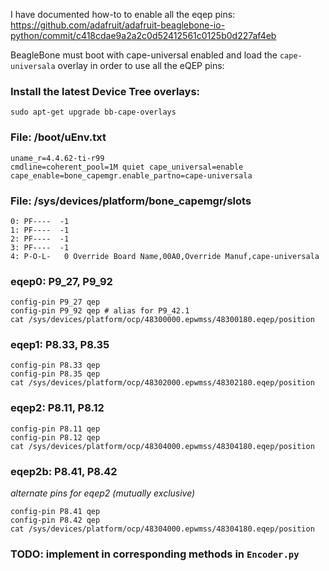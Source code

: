 I have  documented how-to to enable all the eqep pins:
https://github.com/adafruit/adafruit-beaglebone-io-python/commit/c418cdae9a2a2c0d52412561c0125b0d227af4eb

BeagleBone must boot with cape-universal enabled and load the `cape-universala` overlay in order to
use all the eQEP pins:

### Install the latest Device Tree overlays:
```
sudo apt-get upgrade bb-cape-overlays
```

### File: /boot/uEnv.txt
```
uname_r=4.4.62-ti-r99
cmdline=coherent_pool=1M quiet cape_universal=enable
cape_enable=bone_capemgr.enable_partno=cape-universala
```

### File: /sys/devices/platform/bone_capemgr/slots
```
0: PF----  -1 
1: PF----  -1 
2: PF----  -1 
3: PF----  -1 
4: P-O-L-   0 Override Board Name,00A0,Override Manuf,cape-universala
```

### eqep0: P9_27, P9_92
```
config-pin P9_27 qep
config-pin P9_92 qep # alias for P9_42.1
cat /sys/devices/platform/ocp/48300000.epwmss/48300180.eqep/position
```

### eqep1: P8.33, P8.35
```
config-pin P8.33 qep 
config-pin P8.35 qep
cat /sys/devices/platform/ocp/48302000.epwmss/48302180.eqep/position
```

### eqep2: P8.11, P8.12
```
config-pin P8.11 qep 
config-pin P8.12 qep 
cat /sys/devices/platform/ocp/48304000.epwmss/48304180.eqep/position
```

### eqep2b: P8.41, P8.42
_alternate pins for eqep2 (mutually exclusive)_
```
config-pin P8.41 qep 
config-pin P8.42 qep 
cat /sys/devices/platform/ocp/48304000.epwmss/48304180.eqep/position
```

### TODO: implement in corresponding methods in `Encoder.py`
